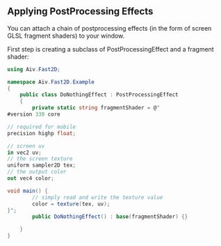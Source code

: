 Applying PostProcessing Effects
-------------------------------

You can attach a chain of postprocessing effects (in the form of screen GLSL fragment shaders) to your window.

First step is creating a subclass of PostProcessingEffect and a fragment shader:

```cs
using Aiv.Fast2D;

namespace Aiv.Fast2D.Example
{
    public class DoNothingEffect : PostProcessingEffect
    {
        private static string fragmentShader = @"
#version 330 core

// required for mobile
precision highp float;

// screen uv
in vec2 uv;
// the screen texture
uniform sampler2D tex;
// the output color
out vec4 color;

void main() {
        // simply read and write the texture value
        color = texture(tex, uv);
}";
        public DoNothingEffect() : base(fragmentShader) {}

    }
}

```

